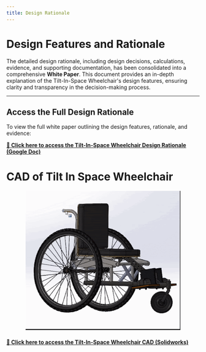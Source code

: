 ```yaml
---
title: Design Rationale
---
```


<link rel="stylesheet" href="assets/style.css">

<h1 class="manual-header">Design Features and Rationale</h1>


The detailed design rationale, including design decisions, calculations, evidence, and supporting documentation, has been consolidated into a comprehensive **White Paper**. This document provides an in-depth explanation of the Tilt-In-Space Wheelchair's design features, ensuring clarity and transparency in the decision-making process.

---

## Access the Full Design Rationale

To view the full white paper outlining the design features, rationale, and evidence:

**[🔗 Click here to access the Tilt-In-Space Wheelchair Design Rationale (Google Doc)](https://docs.google.com/document/d/1TS_quRtzBsa6iBTKbUMOw3JwEazzCW9Is7TqMeRp_rw/edit?usp=sharing)**  

# CAD of Tilt In Space Wheelchair
<div style="text-align: center; margin: 20px 0;">
    <img src="photos/wheelchair.gif" alt="Wheelchair Demonstration" style="width: 80%; height: auto;">
</div>

**[🔗 Click here to access the Tilt-In-Space Wheelchair CAD (Solidworks)](https://drive.google.com/drive/folders/1JV4eCSn2WF48jZmelW2elhDNQEG-zBg-?usp=sharing)** 
